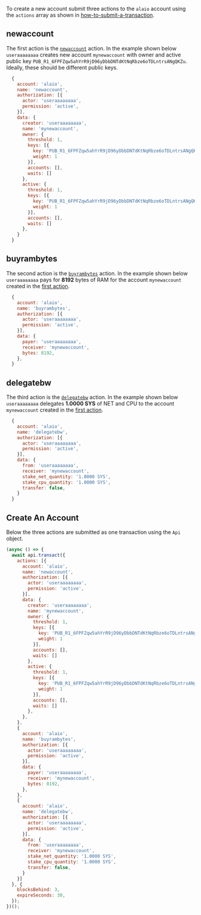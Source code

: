 To create a new account submit three actions to the `alaio` account using the `actions` array as shown in [how-to-submit-a-transaction](01_how-to-submit-a-transaction.md).

## newaccount
The first action is the [`newaccount`](https://github.com/ALAIO/alaio.contracts/blob/52fbd4ac7e6c38c558302c48d00469a4bed35f7c/contracts/alaio.system/include/alaio.system/native.hpp#L178) action.  In the example shown below `useraaaaaaaa` creates new account `mynewaccount` with owner and active public key `PUB_R1_6FPFZqw5ahYrR9jD96yDbbDNTdKtNqRbze6oTDLntrsANgQKZu`.  Ideally, these should be different public keys.

```javascript
  {
    account: 'alaio',
    name: 'newaccount',
    authorization: [{
      actor: 'useraaaaaaaa',
      permission: 'active',
    }],
    data: {
      creator: 'useraaaaaaaa',
      name: 'mynewaccount',
      owner: {
        threshold: 1,
        keys: [{
          key: 'PUB_R1_6FPFZqw5ahYrR9jD96yDbbDNTdKtNqRbze6oTDLntrsANgQKZu',
          weight: 1
        }],
        accounts: [],
        waits: []
      },
      active: {
        threshold: 1,
        keys: [{
          key: 'PUB_R1_6FPFZqw5ahYrR9jD96yDbbDNTdKtNqRbze6oTDLntrsANgQKZu',
          weight: 1
        }],
        accounts: [],
        waits: []
      },
    }
  }
```

## buyrambytes
The second action is the [`buyrambytes`](https://github.com/ALAIO/alaio.contracts/blob/52fbd4ac7e6c38c558302c48d00469a4bed35f7c/contracts/alaio.system/include/alaio.system/alaio.system.hpp#L1028) action.  In the example shown below `useraaaaaaaa` pays for **8192** bytes of RAM for the account `mynewaccount` created in the [first action](#newaccount).

```javascript
  {
    account: 'alaio',
    name: 'buyrambytes',
    authorization: [{
      actor: 'useraaaaaaaa',
      permission: 'active',
    }],
    data: {
      payer: 'useraaaaaaaa',
      receiver: 'mynewaccount',
      bytes: 8192,
    },
  }
```

## delegatebw
The third action is the [`delegatebw`](https://github.com/ALAIO/alaio.contracts/blob/52fbd4ac7e6c38c558302c48d00469a4bed35f7c/contracts/alaio.system/include/alaio.system/alaio.system.hpp#L692) action.  In the example shown below `useraaaaaaaa` delegates **1.0000 SYS** of NET and CPU to the account `mynewaccount` created in the [first action](#newaccount).
```javascript
  {
    account: 'alaio',
    name: 'delegatebw',
    authorization: [{
      actor: 'useraaaaaaaa',
      permission: 'active',
    }],
    data: {
      from: 'useraaaaaaaa',
      receiver: 'mynewaccount',
      stake_net_quantity: '1.0000 SYS',
      stake_cpu_quantity: '1.0000 SYS',
      transfer: false,
    }
  }
```

## Create An Account
Below the three actions are submitted as one transaction using the `Api` object.

```javascript
(async () => {
  await api.transact({
    actions: [{
      account: 'alaio',
      name: 'newaccount',
      authorization: [{
        actor: 'useraaaaaaaa',
        permission: 'active',
      }],
      data: {
        creator: 'useraaaaaaaa',
        name: 'mynewaccount',
        owner: {
          threshold: 1,
          keys: [{
            key: 'PUB_R1_6FPFZqw5ahYrR9jD96yDbbDNTdKtNqRbze6oTDLntrsANgQKZu',
            weight: 1
          }],
          accounts: [],
          waits: []
        },
        active: {
          threshold: 1,
          keys: [{
            key: 'PUB_R1_6FPFZqw5ahYrR9jD96yDbbDNTdKtNqRbze6oTDLntrsANgQKZu',
            weight: 1
          }],
          accounts: [],
          waits: []
        },
      },
    },
    {
      account: 'alaio',
      name: 'buyrambytes',
      authorization: [{
        actor: 'useraaaaaaaa',
        permission: 'active',
      }],
      data: {
        payer: 'useraaaaaaaa',
        receiver: 'mynewaccount',
        bytes: 8192,
      },
    },
    {
      account: 'alaio',
      name: 'delegatebw',
      authorization: [{
        actor: 'useraaaaaaaa',
        permission: 'active',
      }],
      data: {
        from: 'useraaaaaaaa',
        receiver: 'mynewaccount',
        stake_net_quantity: '1.0000 SYS',
        stake_cpu_quantity: '1.0000 SYS',
        transfer: false,
      }
    }]
  }, {
    blocksBehind: 3,
    expireSeconds: 30,
  });
})();
```